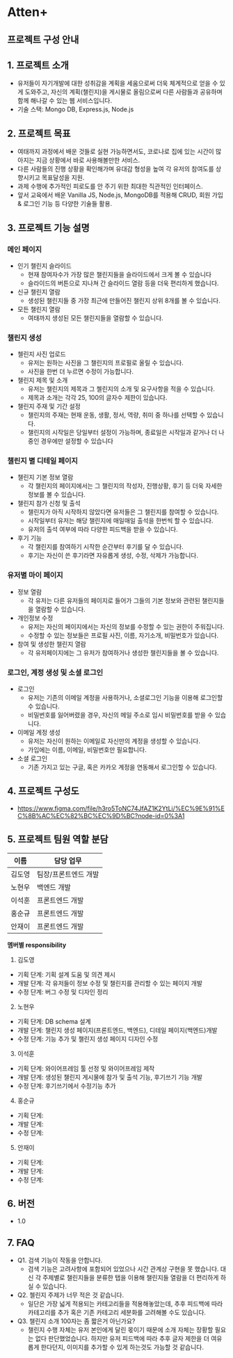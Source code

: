 # Atten+

## 프로젝트 구성 안내

## 1. 프로젝트 소개

  - 유저들이 자기개발에 대한 성취감을 계획을 세움으로써 더욱 체계적으로 얻을 수 있게 도와주고, 자신의 계획(챌린지)을 게시물로 올림으로써 다른 사람들과 공유하며 함께 해나갈 수 있는 웹 서비스입니다.
  - 기술 스택: Mongo DB, Express.js, Node.js


## 2. 프로젝트 목표

  - 여태까지 과정에서 배운 것들로 실현 가능하면서도, 코로나로 집에 있는 시간이 많아지는 지금 상황에서 바로 사용해볼만한 서비스.
  - 다른 사람들의 진행 상황을 확인해가며 유대감 형성을 높여 각 유저의 참여도를 상향시키고 목표달성을 지원.
  - 과제 수행에 추가적인 피로도를 안 주기 위한 최대한 직관적인 인터페이스.
  - 앞서 교육에서 배운 Vanilla JS, Node.js, MongoDB를 적용해 CRUD, 회원 가입 & 로그인 기능 등 다양한 기술들 활용.

## 3. 프로젝트 기능 설명

### 메인 페이지
  - 인기 챌린지 슬라이드
    - 현재 참여자수가 가장 많은 챌린지들을 슬라이드에서 크게 볼 수 있습니다
    - 슬라이드의 버튼으로 지나쳐 간 슬라이드 열람 등을 더욱 편리하게 했습니다.
  - 신규 챌린지 열람
    - 생성된 챌린지들 중 가장 최근에 만들어진 챌린지 상위 8개를 볼 수 있습니다.
  - 모든 챌린지 열람
    - 여태까지 생성된 모든 챌린지들을 열람할 수 있습니다.

### 챌린지 생성
  - 첼린지 사진 업로드
    - 유저는 원하는 사진을 그 챌린지의 프로필로 올릴 수 있습니다.
    - 사진을 한번 더 누르면 수정이 가능합니다.
  - 챌린지 제목 및 소개
    - 유저는 챌린지의 제목과 그 첼린지의 소개 및 요구사항을 적을 수 있습니다.
    - 제목과 소개는 각각 25, 100의 글자수 제한이 있습니다.
  - 챌린지 주재 및 기간 설정
    - 챌린지의 주재는 현재 운동, 생활, 정서, 역량, 취미 중 하나를 선택할 수 있습니다.
    - 챌린지의 시작일은 당일부터 설정이 가능하며, 종료일은 시작일과 같거나 더 나중인 경우에만 설정할 수 있습니다

### 챌린지 별 디테일 페이지
  - 챌린지 기본 정보 열람
    - 각 챌린지의 페이지에서는 그 챌린지의 작성자, 진행상황, 후기 등 더욱 자세한 정보를 볼 수 있습니다.
  - 챌린지 참가 신청 및 출석
    - 챌린지가 아직 시작하지 않았다면 유저들은 그 챌린지를 참여할 수 있습니다.
    - 시작일부터 유저는 해당 챌린지에 매일매일 출석을 한번씩 할 수 있습니다.
    - 유저의 출석 여부에 따라 다양한 피드백을 받을 수 있습니다.
  - 후기 기능
    - 각 챌린지를 참여하기 시작한 순간부터 후기를 달 수 있습니다.
    - 후기는 자신이 쓴 후기라면 자유롭게 생성, 수정, 삭제가 가능합니다.

### 유저별 마이 페이지
  - 정보 열람
    - 각 유저는 다른 유저들의 페이지로 들어가 그들의 기본 정보와 관련된 챌린지들을 열람할 수 있습니다.
  - 개인정보 수정
    - 유저는 자신의 페이지에서는 자신의 정보를 수정할 수 있는 권한이 주워집니다.
    - 수정할 수 있는 정보들은 프로필 사진, 이름, 자기소개, 비밀번호가 있습니다.
  - 참여 및 생성한 챌린지 열람
    - 각 유저페이지에는 그 유저가 참여하거나 생성한 챌린지들을 볼 수 있습니다.

### 로그인, 계정 생성 및 소셜 로그인
  - 로그인
    - 유저는 기존의 이메일 계정을 사용하거나, 소셜로그인 기능을 이용해 로그인할 수 있습니다.
    - 비밀번호를 잃어버렸을 경우, 자신의 메일 주소로 임시 비밀번호를 받을 수 있습니다.
  - 이메일 계정 생성
    - 유저는 자신이 원하는 이메일로 자신만의 계정을 생성할 수 있습니다.
    - 가입에는 이름, 이메일, 비밀번호만 필요합니다.
  - 소셜 로그인
    - 기존 가지고 있는 구글, 혹은 카카오 계정을 연동해서 로그인할 수 있습니다.


## 4. 프로젝트 구성도
  - https://www.figma.com/file/h3ro5ToNC74JfAZ1K2YtLi/%EC%9E%91%EC%8B%AC%EC%82%BC%EC%9D%BC?node-id=0%3A1

## 5. 프로젝트 팀원 역할 분담
| 이름 | 담당 업무 |
| ------ | ------ |
| 김도영 | 팀장/프론트엔드 개발|
| 노현우 | 백엔드 개발 |
| 이석훈 | 프론트엔드 개발 |
| 홍순규 | 프론트엔드 개발 |
| 안재이 | 프론트엔드 개발 |


**멤버별 responsibility**

1. 김도영

- 기획 단계: 기획 설계 도움 및 의견 제시
- 개발 단계: 각 유저들이 정보 수정 및 챌린지를 관리할 수 있는 페이지 개발
- 수정 단계: 버그 수정 및 디자인 정리

2. 노현우

- 기획 단계: DB schema 설계 
- 개발 단계: 챌린지 생성 페이지(프론트엔드, 백엔드), 디테일 페이지(백엔드)개발
- 수정 단계: 기능 추가 및 챌린지 생성 페이지 디자인 수정 

3. 이석훈

- 기획 단계: 와이어프레임 툴 선정 및 와이어프레임 제작
- 개발 단계: 생성된 챌린지 게시물에 참가 및 출석 기능, 후기쓰기 기능 개발
- 수정 단계: 후기쓰기에서 수정기능 추가

4. 홍순규

- 기획 단계: 
- 개발 단계: 
- 수정 단계: 

5. 안재이

- 기획 단계: 
- 개발 단계: 
- 수정 단계: 

## 6. 버전
  - 1.0

## 7. FAQ
  - Q1. 검색 기능이 작동을 안합니다.
    - 검색 기능은 고려사항에 포함되어 있었으나 시간 관계상 구현을 못 했습니다. 대신 각 주제별로 챌린지들을 분류한 탭을 이용해 챌린지들 열람을 더 편리하게 하실 수 있습니다.
  - Q2. 첼린지 주제가 너무 적은 것 같습니다.
    - 일단은 가장 넓게 적용되는 카테고리들을 적용해놓았는데, 추후 피드백에 따라 카테고리를 추가 혹은 기존 카테고리 세분화를 고려해볼 수도 있습니다.
  - Q3. 챌린지 소개 100자는 좀 짧은거 아닌가요?
    - 챌린지 수행 자체는 유저 본인에게 달린 몫이기 때문에 소개 자체는 장황할 필요는 없다 판단했었습니다. 하지만 유저 피드백에 따라 추후 글자 제한을 더 여유롭게 한다던지, 이미지를 추가할 수 있게 하는것도 가능할 것 같습니다.
    
